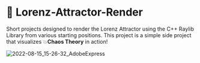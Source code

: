 # 💫 Lorenz-Attractor-Render
Short projects designed to render the Lorenz Attractor using the C++ Raylib Library from various starting positions. This project is a simple side project that visualizes 💥**Chaos Theory** in action!

![2022-08-15_15-26-32_AdobeExpress](https://user-images.githubusercontent.com/89358825/184706153-44504673-c167-43b7-9ae3-daf528982cb3.gif)
